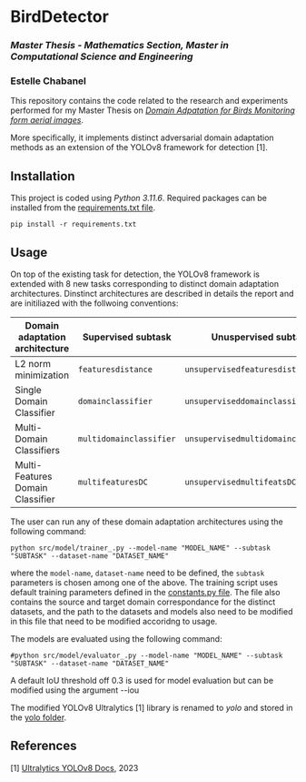 # BirdDetector
  
### *Master Thesis - Mathematics Section, Master in Computational Science and Engineering*
### Estelle Chabanel
    
  
This repository contains the code related to the research and experiments performed for my Master Thesis on *[Domain Adpatation for Birds Monitoring form aerial images](MasterThesis.pdf)*.   
  
More specifically, it implements distinct adversarial domain adaptation methods as an extension of the YOLOv8 framework for detection [1].  
  
  
## Installation  

This project is coded using *Python 3.11.6*. Required packages can be installed from the [requirements.txt file](requirements.txt).
````
pip install -r requirements.txt
````

## Usage

On top of the existing task for detection, the YOLOv8 framework is extended with 8 new tasks corresponding to distinct domain adaptation architectures. Dinstinct architectures are described in details the report and are initiliazed with the follwoing conventions:

|  Domain adaptation architecture  |    Supervised subtask   |          Unuspervised subtask       |  
| -------------------------------- | ----------------------- | ----------------------------------- |
|        L2 norm minimization      |   `featuresdistance`    |     `unsupervisedfeaturesdistance`    |  
|     Single Domain Classifier     |   `domainclassifier`    |    `unsuperviseddomainclassifier`   |  
|     Multi-Domain Classifiers     | `multidomainclassifier` | `unsupervisedmultidomainclassifier` |  
| Multi-Features Domain Classifier |    `multifeaturesDC`    |     `unsupervisedmultifeatsDC`      |  

The user can run any of these domain adaptation architectures using the following command:
````
python src/model/trainer_.py --model-name "MODEL_NAME" --subtask "SUBTASK" --dataset-name "DATASET_NAME"
````

where the `model-name`, `dataset-name` need to be defined, the `subtask` parameters is chosen among one of the above.
The training script uses default training parameters defined in the [constants.py file](src/model/constants.py). The file also contains the source and target domain correspondance for the distinct datasets, and the path to the datasets and models also need to be modified in this file that need to be modified accoridng to usage.

The models are evaluated using the following command:
````
#python src/model/evaluator_.py --model-name "MODEL_NAME" --subtask "SUBTASK" --dataset-name "DATASET_NAME"
````
A default IoU threshold off 0.3 is used for model evaluation but can be modified using the argument --iou

The modified YOLOv8 Ultralytics [1] library is renamed to *yolo* and stored in the [yolo folder](yolo).

## References

<a id="1">[1]</a> 
[Ultralytics YOLOv8 Docs](https://docs.ultralytics.com/), 2023
